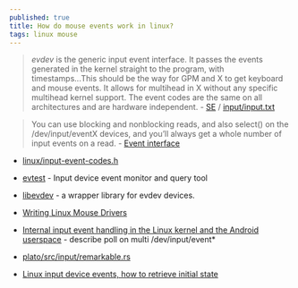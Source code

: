 ```yaml
---
published: true
title: How do mouse events work in linux?
tags: linux mouse
---
```

> _evdev_ is the generic input event interface. It passes the events generated in the kernel straight to the program, with timestamps...This should be the way for GPM and X to get keyboard and mouse events. It allows for multihead in X without any specific multihead kernel support. The event codes are the same on all architectures and are hardware independent. - [SE](https://unix.stackexchange.com/questions/25601/how-do-mouse-events-work-in-linux) / [input/input.txt](https://www.kernel.org/doc/Documentation/input/input.txt)

> You can use blocking and nonblocking reads, and also select() on the /dev/input/eventX devices, and you’ll always get a whole number of input events on a read. - [Event interface](https://www.kernel.org/doc/html/v4.14/input/input.html#event-interface)
- [linux/input-event-codes.h](https://github.com/torvalds/linux/blob/master/include/uapi/linux/input-event-codes.h)
- [evtest](https://www.systutorials.com/docs/linux/man/1-evtest/) - Input device event monitor and query tool
- [libevdev](https://www.freedesktop.org/wiki/Software/libevdev/) -  a wrapper library for evdev devices.

- [Writing Linux Mouse Drivers](https://www.linuxtoday.com/blog/writing-linux-mouse-drivers.html)

- [Internal input event handling in the Linux kernel and the Android userspace](https://jichu4n.com/posts/internal-input-event-handling-in-the-linux-kernel-and-the-android-userspace/) - describe poll on multi /dev/input/event*

- [ plato/src/input/remarkable.rs ](https://github.com/darvin/plato/blob/master/src/input/remarkable.rs)

- [Linux input device events, how to retrieve initial state](https://stackoverflow.com/questions/27063833/linux-input-device-events-how-to-retrieve-initial-state)
